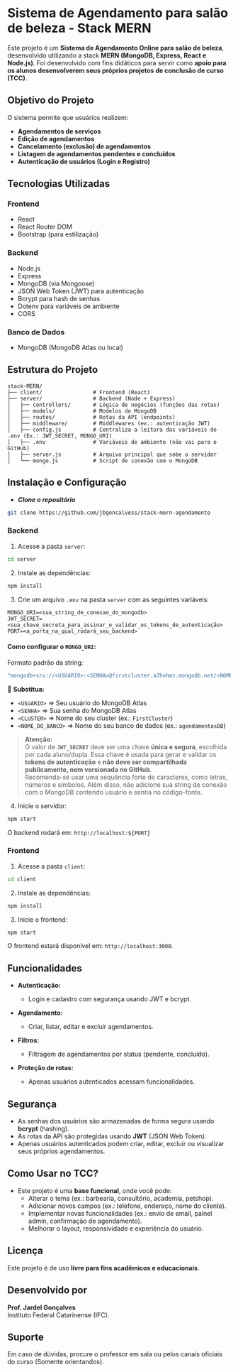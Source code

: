 
# Sistema de Agendamento para salão de beleza - Stack MERN

Este projeto é um **Sistema de Agendamento Online para salão de beleza**, desenvolvido utilizando a stack **MERN (MongoDB, Express, React e Node.js)**. Foi desenvolvido com fins didáticos para servir como **apoio para os alunos desenvolverem seus próprios projetos de conclusão de curso (TCC)**.

## Objetivo do Projeto

O sistema permite que usuários realizem:

- **Agendamentos de serviços**
- **Edição de agendamentos**
- **Cancelamento (exclusão) de agendamentos**
- **Listagem de agendamentos pendentes e concluídos**
- **Autenticação de usuários (Login e Registro)**

## Tecnologias Utilizadas

### Frontend

- React
- React Router DOM
- Bootstrap (para estilização)

### Backend

- Node.js
- Express
- MongoDB (via Mongoose)
- JSON Web Token (JWT) para autenticação
- Bcrypt para hash de senhas
- Dotenv para variáveis de ambiente
- CORS

### Banco de Dados

- MongoDB (MongoDB Atlas ou local)

## Estrutura do Projeto

```
stack-MERN/
├── client/                # Frontend (React)
├── server/                # Backend (Node + Express)
│   ├── controllers/       # Lógica de negócios (funções das rotas)
│   ├── models/            # Modelos do MongoDB
│   ├── routes/            # Rotas da API (endpoints)
│   ├── middleware/        # Middlewares (ex.: autenticação JWT)
│   ├── config.js          # Centraliza a leitura das variáveis do .env (Ex.: JWT_SECRET, MONGO_URI)
│   ├── .env               # Variáveis de ambiente (não vai para o GitHub)
│   ├── server.js          # Arquivo principal que sobe o servidor
│   └── mongo.js           # Script de conexão com o MongoDB

```

## Instalação e Configuração 

- ***Clone o repositório***

```bash
git clone https://github.com/jbgoncalvess/stack-mern-agendamento
```
### Backend

1. Acesse a pasta `server`:

```bash
cd server
```

2. Instale as dependências:

```bash
npm install
```

3. Crie um arquivo `.env` na pasta `server` com as seguintes variáveis:

```
MONGO_URI=<sua_string_de_conexao_do_mongodb>
JWT_SECRET=<sua_chave_secreta_para_assinar_e_validar_os_tokens_de_autenticação>
PORT=<a_porta_na_qual_rodará_seu_backend>
```

#### **Como configurar o `MONGO_URI`:**

Formato padrão da string:

```bash
"mongodb+srv://<USUÁRIO>:<SENHA>@firstcluster.a7hehmz.mongodb.net/<NOME_DO_BANCO>?retryWrites=true&w=majority&appName=<CLUSTER>"
```

🔸 **Substitua:**

- `<USUARIO>` => Seu usuário do MongoDB Atlas
- `<SENHA>` => Sua senha do MongoDB Atlas
- `<CLUSTER>` => Nome do seu cluster (ex.: `FirstCluster`)
- `<NOME_DO_BANCO>` => Nome do seu banco de dados (ex.: `agendamentosDB`)


> **Atenção:**  
> O valor de **`JWT_SECRET`** deve ser uma chave **única e segura**, escolhida por cada aluno/dupla.
> Essa chave é usada para gerar e validar os **tokens de autenticação** e **não deve ser compartilhada publicamente, nem versionada no GitHub**.  
> Recomenda-se usar uma sequência forte de caracteres, como letras, números e símbolos.
> Além disso, não adicione sua string de conexão com o MongoDB contendo usuário e senha no código-fonte.


4. Inicie o servidor:

```bash
npm start
```

O backend rodará em: `http://localhost:${PORT}`

### Frontend

1. Acesse a pasta `client`:

```bash
cd client
```

2. Instale as dependências:

```bash
npm install
```

3. Inicie o frontend:

```bash
npm start
```

O frontend estará disponível em: `http://localhost:3000`.

## Funcionalidades

- **Autenticação:**
  - Login e cadastro com segurança usando JWT e bcrypt.

- **Agendamento:**
  - Criar, listar, editar e excluir agendamentos.

- **Filtros:**
  - Filtragem de agendamentos por status (pendente, concluído).

- **Proteção de rotas:**
  - Apenas usuários autenticados acessam funcionalidades.

## Segurança

- As senhas dos usuários são armazenadas de forma segura usando **bcrypt** (hashing).
- As rotas da API são protegidas usando **JWT** (JSON Web Token).
- Apenas usuários autenticados podem criar, editar, excluir ou visualizar seus próprios agendamentos.

## Como Usar no TCC?

- Este projeto é uma **base funcional**, onde você pode:
  - Alterar o tema (ex.: barbearia, consultório, academia, petshop).
  - Adicionar novos campos (ex.: telefone, endereço, nome do cliente).
  - Implementar novas funcionalidades (ex.: envio de email, painel admin, confirmação de agendamento).
  - Melhorar o layout, responsividade e experiência do usuário.

## Licença

Este projeto é de uso **livre para fins acadêmicos e educacionais**.

## Desenvolvido por

**Prof. Jardel Gonçalves**  
Instituto Federal Catarinense (IFC).

## Suporte

Em caso de dúvidas, procure o professor em sala ou pelos canais oficiais do curso (Somente orientandos).
